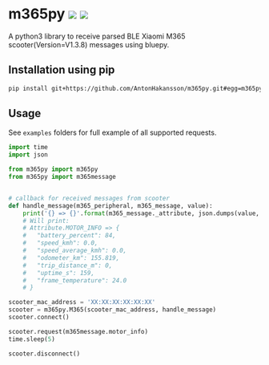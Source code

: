 # m365py [![][img_license]](#license) [![][img_loc]][loc]
[img_license]: https://img.shields.io/badge/License-MIT_or_Apache_2.0-blue.svg
[img_loc]: https://tokei.rs/b1/github/AntonHakansson/rbreakout
[loc]: https://github.com/Aaronepower/tokei

A python3 library to receive parsed BLE Xiaomi M365 scooter(Version=V1.3.8) messages using bluepy.


## Installation using pip
```bash
pip install git+https://github.com/AntonHakansson/m365py.git#egg=m365py
```

## Usage
See `examples` folders for full example of all supported requests.

```python
import time
import json

from m365py import m365py
from m365py import m365message


# callback for received messages from scooter
def handle_message(m365_peripheral, m365_message, value):
    print('{} => {}'.format(m365_message._attribute, json.dumps(value, indent=4)))
    # Will print:
    # Attribute.MOTOR_INFO => {
    #   "battery_percent": 84,
    #   "speed_kmh": 0.0,
    #   "speed_average_kmh": 0.0,
    #   "odometer_km": 155.819,
    #   "trip_distance_m": 0,
    #   "uptime_s": 159,
    #   "frame_temperature": 24.0
    # }

scooter_mac_address = 'XX:XX:XX:XX:XX:XX'
scooter = m365py.M365(scooter_mac_address, handle_message)
scooter.connect()

scooter.request(m365message.motor_info)
time.sleep(5)

scooter.disconnect()

```

